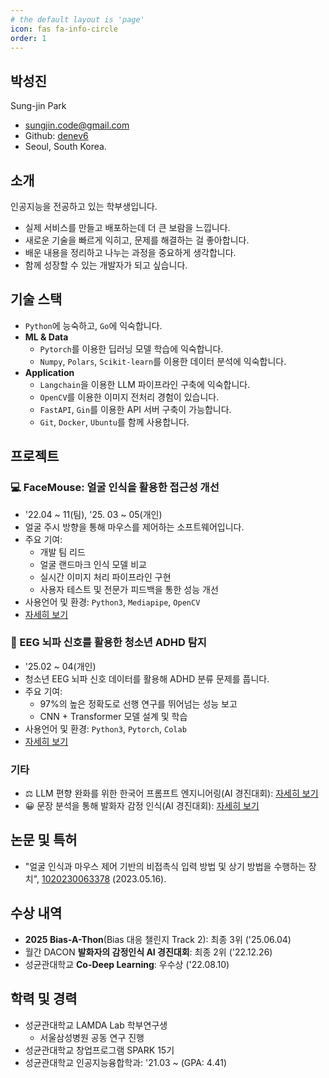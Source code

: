 ```yaml
---
# the default layout is 'page'
icon: fas fa-info-circle
order: 1
---
```


## 박성진

Sung-jin Park

- sungjin.code@gmail.com
- Github: [denev6](https://github.com/denev6)
- Seoul, South Korea.

## 소개

인공지능을 전공하고 있는 학부생입니다.

- 실제 서비스를 만들고 배포하는데 더 큰 보람을 느낍니다.
- 새로운 기술을 빠르게 익히고, 문제를 해결하는 걸 좋아합니다.
- 배운 내용을 정리하고 나누는 과정을 중요하게 생각합니다.
- 함께 성장할 수 있는 개발자가 되고 싶습니다.

## 기술 스택

- `Python`에 능숙하고, `Go`에 익숙합니다.
- **ML & Data**
  - `Pytorch`를 이용한 딥러닝 모델 학습에 익숙합니다.
  - `Numpy`, `Polars`, `Scikit-learn`를 이용한 데이터 분석에 익숙합니다.
- **Application**
  - `Langchain`을 이용한 LLM 파이프라인 구축에 익숙합니다.
  - `OpenCV`를 이용한 이미지 전처리 경험이 있습니다.
  - `FastAPI`, `Gin`를 이용한 API 서버 구축이 가능합니다.
  - `Git`, `Docker`, `Ubuntu`를 함께 사용합니다.

## 프로젝트

### 💻 FaceMouse: 얼굴 인식을 활용한 접근성 개선

- '22.04 ~ 11(팀), '25. 03 ~ 05(개인)
- 얼굴 주시 방향을 통해 마우스를 제어하는 소프트웨어입니다.
- 주요 기여:
  - 개발 팀 리드
  - 얼굴 랜드마크 인식 모델 비교
  - 실시간 이미지 처리 파이프라인 구현
  - 사용자 테스트 및 전문가 피드백을 통한 성능 개선
- 사용언어 및 환경: `Python3`, `Mediapipe`, `OpenCV`
- [자세히 보기](/projects/2025/05/22/facemouse.html)

### 🧠 EEG 뇌파 신호를 활용한 청소년 ADHD 탐지

- '25.02 ~ 04(개인)
- 청소년 EEG 뇌파 신호 데이터를 활용해 ADHD 분류 문제를 풉니다.
- 주요 기여:
  - 97%의 높은 정확도로 선행 연구를 뛰어넘는 성능 보고
  - CNN + Transformer 모델 설계 및 학습
- 사용언어 및 환경: `Python3`, `Pytorch`, `Colab`
- [자세히 보기](/projects/2025/03/05/eeg-transformer.html)

### 기타

- ⚖️ LLM 편향 완화를 위한 한국어 프롬프트 엔지니어링(AI 경진대회): [자세히 보기](/projects/2025/05/24/dacon-bias.html)
- 😀 문장 분석을 통해 발화자 감정 인식(AI 경진대회): [자세히 보기](/projects/2022/12/17/dacon-roberta.html)

## 논문 및 특허

- "얼굴 인식과 마우스 제어 기반의 비접촉식 입력 방법 및 상기 방법을 수행하는 장치", [1020230063378](https://doi.org/10.8080/1020230063378) (2023.05.16).

## 수상 내역

- **2025 Bias-A-Thon**(Bias 대응 챌린지 Track 2): 최종 3위 ('25.06.04)
- 월간 DACON **발화자의 감정인식 AI 경진대회**: 최종 2위 ('22.12.26)
- 성균관대학교 **Co-Deep Learning**: 우수상 ('22.08.10)

## 학력 및 경력

- 성균관대학교 LAMDA Lab 학부연구생
  - 서울삼성병원 공동 연구 진행
- 성균관대학교 창업프로그램 SPARK 15기
- 성균관대학교 인공지능융합학과: '21.03 ~ (GPA: 4.41)
